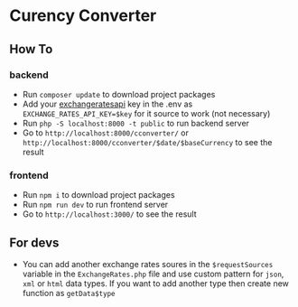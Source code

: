 # Curency Converter

## How To

### backend
* Run `composer update` to download project packages
* Add your [exchangeratesapi](https://exchangeratesapi.io/) key in the .env as `EXCHANGE_RATES_API_KEY=$key` for it source to work (not necessary)
* Run `php -S localhost:8000 -t public` to run backend server
* Go to `http://localhost:8000/cconverter/` or `http://localhost:8000/cconverter/$date/$baseCurrency` to see the result

### frontend
* Run `npm i` to download project packages
* Run `npm run dev` to run frontend server
* Go to `http://localhost:3000/` to see the result

## For devs
* You can add another exchange rates soures in the `$requestSources` variable in the `ExchangeRates.php` file and use custom pattern for `json`, `xml` or `html` data types. If you want to add another type then create new function as `getData$type`
